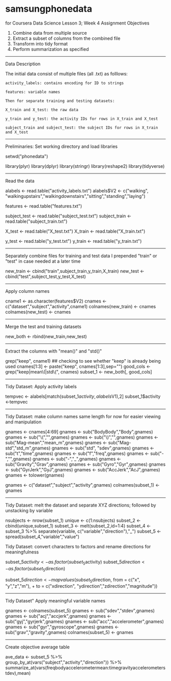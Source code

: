 # samsungphonedata
for Coursera Data Science Lesson 3; Week 4 Assignment
Objectives

1) Combine data from multiple source
2) Extract a subset of columns from the combined file
3) Transform into tidy format
4) Perform summarization as specified


-----

Data Description

The initial data consist of multiple files (all .txt) as folllows:

	activity_labels: contains encoding for ID to strings
	
	features: variable names

	Then for separate training and testing datasets:

	X_train and X_test: the raw data
	
	y_train and y_test: the activity IDs for rows in X_train and X_test

	subject_train and subject_test: the subject IDs for rows in X_train and X_test


-----

Preliminaries: Set working directory and load libraries

setwd("phonedata")

library(plyr)
library(dplyr)
library(stringr)
library(reshape2)
library(tidyverse)


-----

Read the data


alabels <- read.table("activity_labels.txt")
alabels$V2 <- c("walking", "walkingupstairs","walkingdownstairs","sitting","standing","laying")

features <- read.table("features.txt")

subject_test <- read.table("subject_test.txt")
subject_train <- read.table("subject_train.txt")

X_test <- read.table("X_test.txt")
X_train <- read.table("X_train.txt")

y_test <- read.table("y_test.txt")
y_train <- read.table("y_train.txt")

-----

Separately combine files for training and test data
I prepended "train" or "test" in case needed at a later time

new_train <- cbind("train",subject_train,y_train,X_train)
new_test <- cbind("test",subject_test,y_test,X_test)


-----

Apply column names

cname1 <- as.character(features$V2)
cnames <- c("dataset","subject","activity",cname1)
colnames(new_train) <- cnames
colnames(new_test) <- cnames

---

Merge the test and training datasets

new_both <- rbind(new_train,new_test)

-----

Extract the columns with "mean()" and "std()"

grep("keep", cname1)  ## checking to see whether "keep" is already being used
cnames[1:3] <- paste("keep", cnames[1:3],sep="")
good_cols <- grep("keep|mean\\(|std\\(", cnames)
subset_1 <- new_both[, good_cols]

-----

Tidy Dataset: Apply activity labels

tempvec  <- alabels[match(subset_1$activity, alabels$V1),2]
subset_1$activity <-tempvec

-----

Tidy Dataset: make column names same length for now for easier viewing and manipulation

gnames <- cnames[4:69]
gnames <- sub("BodyBody","Body",gnames)
gnames <- sub("\\(","",gnames)
gnames <- sub("\\)","",gnames)
gnames <- sub("Mag-mean","mean_m",gnames)
gnames <- sub("Mag-std","std_m",gnames)
gnames <- sub("std", "sdev",gnames)
gnames <- sub("t","time",gnames)
gnames <- sub("f","freq",gnames)
gnames <- sub("-","",gnames)
gnames <- sub("-","_",gnames)
gnames <- sub("Gravity","Grav",gnames)
gnames <- sub("Gyro","Gyr",gnames)
gnames <- sub("GyrJerk","GyJ",gnames)
gnames <- sub("AccJerk","AcJ",gnames)
gnames <- tolower(gnames)

gnames <- c("dataset","subject","activity",gnames)
colnames(subset_1) <- gnames

-----

Tidy Dataset: melt the dataset and separate XYZ directions; followed by unstacking by variable

nsubjects <- nrow(subset_1)
unique <- c(1:nsubjects)
subset_2 <- cbind(unique,subset_1)
subset_3 <- melt(subset_2,id=1:4)
subset_4 <- subset_3 %>% separate(variable, c("variable","direction"),"_")
subset_5 <- spread(subset_4,"variable","value")


Tidy Dataset: convert characters to factors and rename directions for meaningfulness 

subset_5$activity <- as.factor(subset_5$activity)
subset_5$direction <- as.factor(subset_5$direction)

subset_5$direction <- mapvalues(subset_5$direction, from = c("x", "y","z","m"), +
                                        to = c("xdirection", "ydirection","zdirection","magnitude"))

---

Tidy Dataset" Apply meaningful variable names

gnames <- colnames(subset_5)
gnames <- sub("sdev","stdev",gnames)
gnames <- sub("acj","accjerk",gnames)
gnames <- sub("gyj","gyrjerk",gnames)
gnames <- sub("acc","accelerometer",gnames)
gnames <- sub("gyr","gyroscope",gnames)
gnames <- sub("grav","gravity",gnames)
colnames(subset_5) <- gnames


---

Create objective average table

ave_data <- subset_5 %>% group_by_at(vars("subject","activity","direction")) %>% summarize_at(vars(freqbodyaccelerometermean:timegravityaccelerometerstdev),mean)

                    
                    
                    
                    
                    
